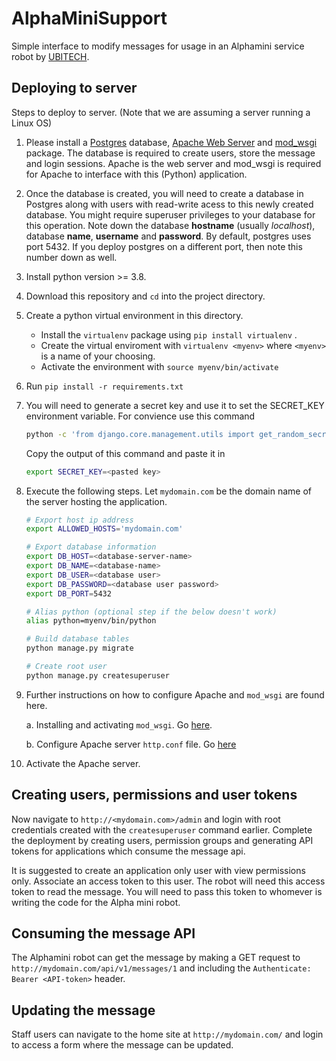 # AlphaMiniSupport
Simple interface to modify messages for usage in an Alphamini service robot by [UBITECH](https://www.ubitech.eu/).

## Deploying to server
Steps to deploy to server. (Note that we are assuming a server running a Linux OS)


1. Please install a [Postgres](https://www.postgresql.org/download/) database, [Apache Web Server](https://httpd.apache.org/download.cgi) and [mod_wsgi](https://modwsgi.readthedocs.io/en/develop/installation.html) package. The
database is required to create users, store the message and login sessions. Apache is the web server and mod_wsgi is
required for Apache to interface with this (Python) application. 
1. Once the database is created, you will need to create a database in Postgres along with users with read-write acess to this newly created database. You might require superuser privileges
to your database for this operation. Note down the
database __hostname__ (usually _localhost_), database __name__, __username__ and __password__. By default, postgres uses port 5432. If you deploy postgres on a different port, then note this number down as well.  
1. Install python version >= 3.8. 
2. Download this repository and `cd` into the project directory. 
3. Create a python virtual environment in this directory. 
    - Install the `virtualenv` package using `pip install virtualenv`  . 
    - Create the virtual enviroment with `virtualenv <myenv>` where `<myenv>` is a name of your choosing. 
    - Activate the environment with `source myenv/bin/activate`
3. Run `pip install -r requirements.txt`
4. You will need to generate a secret key and use it to set the SECRET_KEY environment variable. For 
convience use this command 

    ```bash
    python -c 'from django.core.management.utils import get_random_secret_key; print(get_random_secret_key())'
    ```

    Copy the output of this command and paste it in 

    ```bash
    export SECRET_KEY=<pasted key>
    ```

5. Execute the following steps. Let `mydomain.com` be the domain name of the server hosting the application.

    ```bash
    # Export host ip address 
    export ALLOWED_HOSTS='mydomain.com'

    # Export database information 
    export DB_HOST=<database-server-name>
    export DB_NAME=<database-name>
    export DB_USER=<database user>
    export DB_PASSWORD=<database user password>
    export DB_PORT=5432

    # Alias python (optional step if the below doesn't work)
    alias python=myenv/bin/python 

    # Build database tables
    python manage.py migrate

    # Create root user
    python manage.py createsuperuser
    ```

5. Further instructions on how to configure Apache and `mod_wsgi` are found here.

    a. Installing and activating  `mod_wsgi`. Go [here](https://modwsgi.readthedocs.io/en/develop/). 

    b. Configure Apache server `http.conf` file. Go [here](https://docs.djangoproject.com/en/3.1/howto/deployment/wsgi/modwsgi/)

6. Activate the Apache server. 

## Creating users, permissions and user tokens
Now navigate to `http://<mydomain.com>/admin` and login with root credentials created with the `createsuperuser` command earlier. Complete the deployment by creating users, permission groups and generating API tokens for applications 
which consume the message api. 

It is suggested to create an application only user with view permissions only. Associate an access token to this user. The robot will need this
access token to read the message. You will need to 
pass this token to whomever is writing the code for the Alpha mini robot. 

## Consuming the message API
The Alphamini robot can get the message by making a GET request to `http://mydomain.com/api/v1/messages/1` and including the `Authenticate: Bearer <API-token>`
header.

## Updating the message
Staff users can navigate to the home site at `http://mydomain.com/` and login to access a form where the message can be updated. 
